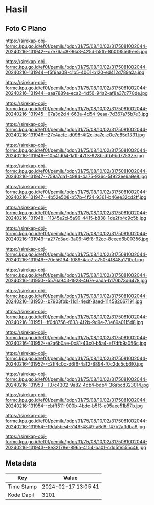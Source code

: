 # Hasil

## Foto C Plano

https://sirekap-obj-formc.kpu.go.id/ef0f/pemilu/pdpr/31/75/08/10/02/3175081002044-20240216-131942--c7e76ac8-96a3-425d-b5fb-8b0195569ee5.jpg

https://sirekap-obj-formc.kpu.go.id/ef0f/pemilu/pdpr/31/75/08/10/02/3175081002044-20240216-131944--f5f9aa08-c1b5-4061-b120-ed412d789a2a.jpg

https://sirekap-obj-formc.kpu.go.id/ef0f/pemilu/pdpr/31/75/08/10/02/3175081002044-20240216-131944--aaa7889e-eca2-4d56-94a2-af8a37d778de.jpg

https://sirekap-obj-formc.kpu.go.id/ef0f/pemilu/pdpr/31/75/08/10/02/3175081002044-20240216-131945--07a3d2d4-663a-4d54-9eaa-7d367a75b7e3.jpg

https://sirekap-obj-formc.kpu.go.id/ef0f/pemilu/pdpr/31/75/08/10/02/3175081002044-20240216-131946--27c4acfe-d098-4f2c-ba7e-c0e7e85d1331.jpg

https://sirekap-obj-formc.kpu.go.id/ef0f/pemilu/pdpr/31/75/08/10/02/3175081002044-20240216-131946--10541d04-1a1f-47f3-928b-dfb9bd77532e.jpg

https://sirekap-obj-formc.kpu.go.id/ef0f/pemilu/pdpr/31/75/08/10/02/3175081002044-20240216-131947--759a7da1-4984-4a75-936c-5f923ee6a9e8.jpg

https://sirekap-obj-formc.kpu.go.id/ef0f/pemilu/pdpr/31/75/08/10/02/3175081002044-20240216-131947--4b52e508-b57b-4f24-9361-b46ee32cd2ff.jpg

https://sirekap-obj-formc.kpu.go.id/ef0f/pemilu/pdpr/31/75/08/10/02/3175081002044-20240216-131948--11345e2d-5a99-4415-b838-1de2fb4c9c5b.jpg

https://sirekap-obj-formc.kpu.go.id/ef0f/pemilu/pdpr/31/75/08/10/02/3175081002044-20240216-131949--a277c3ad-3a06-46f8-92cc-8ceed6b00356.jpg

https://sirekap-obj-formc.kpu.go.id/ef0f/pemilu/pdpr/31/75/08/10/02/3175081002044-20240216-131949--70e56194-f089-4ac7-a750-4f848a1710cf.jpg

https://sirekap-obj-formc.kpu.go.id/ef0f/pemilu/pdpr/31/75/08/10/02/3175081002044-20240216-131950--5576a943-1928-467e-aada-b170b73d6478.jpg

https://sirekap-obj-formc.kpu.go.id/ef0f/pemilu/pdpr/31/75/08/10/02/3175081002044-20240216-131950--b7903fbb-11d1-4edf-8aed-114582067191.jpg

https://sirekap-obj-formc.kpu.go.id/ef0f/pemilu/pdpr/31/75/08/10/02/3175081002044-20240216-131951--ff0d8756-f633-4f2b-9d9e-73e69a0115d8.jpg

https://sirekap-obj-formc.kpu.go.id/ef0f/pemilu/pdpr/31/75/08/10/02/3175081002044-20240216-131952--e2a6b0ae-0c81-43c0-b5a4-ef7dfb9a056c.jpg

https://sirekap-obj-formc.kpu.go.id/ef0f/pemilu/pdpr/31/75/08/10/02/3175081002044-20240216-131952--c2ff4c0c-d6f6-4a12-8894-f0c2dc5cb6f0.jpg

https://sirekap-obj-formc.kpu.go.id/ef0f/pemilu/pdpr/31/75/08/10/02/3175081002044-20240216-131953--137c4302-9a82-4cb4-bdb4-36abcd323014.jpg

https://sirekap-obj-formc.kpu.go.id/ef0f/pemilu/pdpr/31/75/08/10/02/3175081002044-20240216-131954--cbfff511-900b-4bdc-b5f3-e95aee51b57b.jpg

https://sirekap-obj-formc.kpu.go.id/ef0f/pemilu/pdpr/31/75/08/10/02/3175081002044-20240216-131954--f9da5be4-5146-4849-a6d8-f47b2affdba8.jpg

https://sirekap-obj-formc.kpu.go.id/ef0f/pemilu/pdpr/31/75/08/10/02/3175081002044-20240216-131943--8e32178e-896a-4154-ba01-cdd5fe555c46.jpg


## Metadata

| Key        | Value               |
| ---------- | ------------------- |
| Time Stamp | 2024-02-17 13:05:41 |
| Kode Dapil | 3101                |



